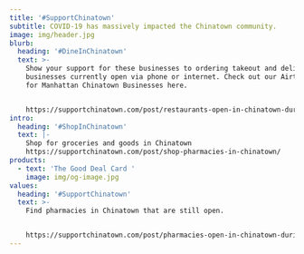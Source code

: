 ```yaml
---
title: '#SupportChinatown'
subtitle: COVID-19 has massively impacted the Chinatown community.
image: img/header.jpg
blurb:
  heading: '#DineInChinatown'
  text: >-
    Show your support for these businesses to ordering takeout and delivery at
    businesses currently open via phone or internet. Check out our Airtable list
    for Manhattan Chinatown Businesses here.


    https://supportchinatown.com/post/restaurants-open-in-chinatown-during-covid-19/
intro:
  heading: '#ShopInChinatown'
  text: |-
    Shop for groceries and goods in Chinatown
    https://supportchinatown.com/post/shop-pharmacies-in-chinatown/
products:
  - text: 'The Good Deal Card '
    image: img/og-image.jpg
values:
  heading: '#SupportChinatown'
  text: >-
    Find pharmacies in Chinatown that are still open. 


    https://supportchinatown.com/post/pharmacies-open-in-chinatown-during-covid-19/
---
```

